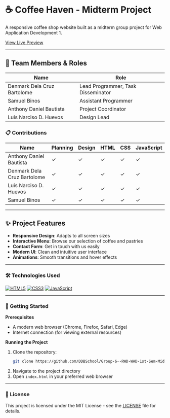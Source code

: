 # ☕ Coffee Haven - Midterm Project

A responsive coffee shop website built as a midterm group project for Web Application Development 1.

[View Live Preview](https://raw.githack.com/DDBSchool/Group-6--RWD-WAD-1st-Sem-Midterm-Project--S.Y-2025-2026/main/index.html)

<hr>

## 👥 Team Members & Roles

| Name | Role |
|------|------|
| Denmark Dela Cruz Bartolome | Lead Programmer, Task Disseminator |
| Samuel Binos | Assistant Programmer |
| Anthony Daniel Bautista | Project Coordinator |
| Luis Narciso D. Huevos | Design Lead |

### 📋 Contributions

| Name | Planning | Design | HTML | CSS | JavaScript |
|------|----------|--------|------|-----|------------|
| Anthony Daniel Bautista | ✓ | ✓ | ✓ | ✓ | ✓ |
| Denmark Dela Cruz Bartolome | ✓ | ✓ | ✓ | ✓ | ✓ |
| Luis Narciso D. Huevos | ✓ | ✓ | ✓ | ✓ | ✓ |
| Samuel Binos | ✓ | ✓ | ✓ | ✓ | ✓ |

<hr>

## ✨ Project Features

- **Responsive Design**: Adapts to all screen sizes
- **Interactive Menu**: Browse our selection of coffee and pastries
- **Contact Form**: Get in touch with us easily
- **Modern UI**: Clean and intuitive user interface
- **Animations**: Smooth transitions and hover effects

<hr>

### 🛠️ Technologies Used

[![HTML5](https://img.shields.io/badge/HTML5-E34F26?style=for-the-badge&logo=html5&logoColor=white)](https://developer.mozilla.org/en-US/docs/Web/HTML)
[![CSS3](https://img.shields.io/badge/CSS3-1572B6?style=for-the-badge&logo=css3&logoColor=white)](https://developer.mozilla.org/en-US/docs/Web/CSS)
[![JavaScript](https://img.shields.io/badge/JavaScript-323330?style=for-the-badge&logo=javascript&logoColor=F7DF1E)](https://developer.mozilla.org/en-US/docs/Web/JavaScript)

<hr>

### 🚀 Getting Started

**Prerequisites**
- A modern web browser (Chrome, Firefox, Safari, Edge)
- Internet connection (for viewing external resources)

**Running the Project**
1. Clone the repository:
   ```bash
   git clone https://github.com/DDBSchool/Group-6--RWD-WAD-1st-Sem-Midterm-Project--S.Y-2025-2026.git
   ```
2. Navigate to the project directory
3. Open `index.html` in your preferred web browser

<hr>

### 📝 License
This project is licensed under the MIT License - see the [LICENSE](LICENSE) file for details.